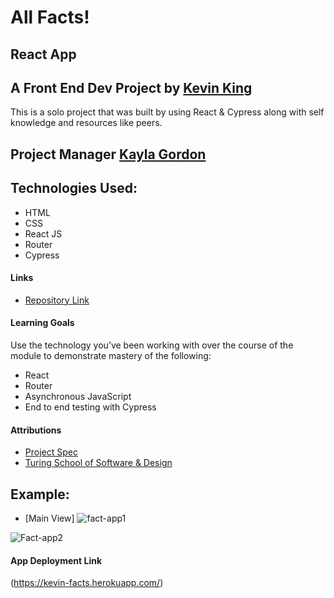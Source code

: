 # All Facts!
## React App

## A Front End Dev Project by [Kevin King](https://github.com/King13k?tab=repositories)
This is a solo project that was built by using React  & Cypress along with self knowledge and resources like peers.


## Project Manager [Kayla Gordon](https://github.com/kaylagordon)

## Technologies Used:
- HTML
- CSS
- React JS
- Router
- Cypress


#### Links
*  [Repository Link](https://github.com/King13k/Facts-app)

#### Learning Goals
Use the technology you’ve been working with over the course of the module to demonstrate mastery of the following:
- React
- Router
- Asynchronous JavaScript
- End to end testing with Cypress

#### Attributions
* [Project Spec](https://frontend.turing.edu/projects/module-3/showcase.html)
* [Turing School of Software & Design](https://frontend.turing.edu/)

## Example:
- [Main View]
![fact-app1](https://user-images.githubusercontent.com/89759609/173272929-24c15aa9-a480-4abb-8602-859b970d7e02.gif)

![Fact-app2](https://user-images.githubusercontent.com/89759609/173272741-e60c3aeb-c5f8-4dab-8f1f-5af7b8e4f334.gif)


#### App Deployment Link
(https://kevin-facts.herokuapp.com/)



